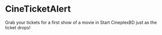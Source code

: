 # CineTicketAlert

Grab your tickets for a first show of a movie in Start CineplexBD just as the ticket drops!
